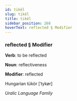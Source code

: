 ```yaml
---
id: tikël
slug: tikël
title: tikël
sidebar_position: 268
hoverText: reflected § Modifier
---
```


### reflected § Modifier

**Verb**: to be reflected

**Noun**: reflectiveness

**Modifier**: reflected

Hungarian tükör [ˈtykør]

*Uralic Language Family*